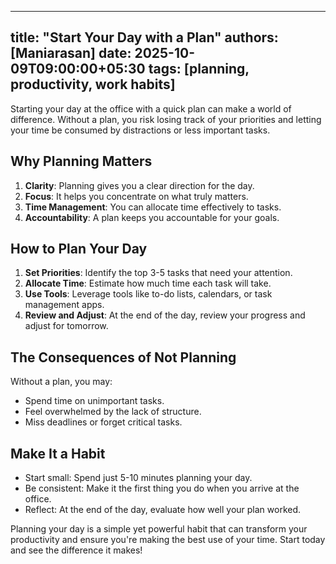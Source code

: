 
---
title: "Start Your Day with a Plan"
authors: [Maniarasan]
date: 2025-10-09T09:00:00+05:30
tags: [planning, productivity, work habits]
---

Starting your day at the office with a quick plan can make a world of difference. Without a plan, you risk losing track of your priorities and letting your time be consumed by distractions or less important tasks.

## Why Planning Matters

1. **Clarity**: Planning gives you a clear direction for the day.
2. **Focus**: It helps you concentrate on what truly matters.
3. **Time Management**: You can allocate time effectively to tasks.
4. **Accountability**: A plan keeps you accountable for your goals.

## How to Plan Your Day

1. **Set Priorities**: Identify the top 3-5 tasks that need your attention.
2. **Allocate Time**: Estimate how much time each task will take.
3. **Use Tools**: Leverage tools like to-do lists, calendars, or task management apps.
4. **Review and Adjust**: At the end of the day, review your progress and adjust for tomorrow.

## The Consequences of Not Planning

Without a plan, you may:
- Spend time on unimportant tasks.
- Feel overwhelmed by the lack of structure.
- Miss deadlines or forget critical tasks.

## Make It a Habit

- Start small: Spend just 5-10 minutes planning your day.
- Be consistent: Make it the first thing you do when you arrive at the office.
- Reflect: At the end of the day, evaluate how well your plan worked.

Planning your day is a simple yet powerful habit that can transform your productivity and ensure you're making the best use of your time. Start today and see the difference it makes!
